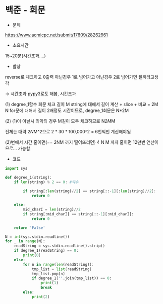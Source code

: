 # 백준 - 회문

- 문제

https://www.acmicpc.net/submit/17609/28262961

- 소요시간

15~20분(시간초과....)

- 발상

reverse로 체크하고 0출력 아닌경우 1로 넘어가고 아닌경우 2로 넘어가면 될꺼라고생각

→ 시간초과
pypy3로도 해봄, 시간초과

(1)
degree_1함수 회문 체크
길이 M string에 대해서 길이 계산 + slice + 비교
= 2M
N for문에 대해서 길이 2배정도 시간이므로,
degree_1회문은 N*2M

(2)
(1)이 아닐시
최악의 경우 M길이 모두 체크하므로
N*2M*M

전체는 대략 2*N*M^2으로
2 * 30 * 100,000^2 = 6천억번 계산해야됨

(2)번에서 시간 줄이면(== 2NM 까지 떨어뜨리면)
4 N M 까지 줄이면 12만번 연산이므로... 가능함

- 코드

```python
import sys

def degree_1(string):
    if len(string) % 2 == 0: #짝수
        
        if string[:len(string)//2] == string[::-1][:len(string)//2]:
            return 0

    else:
        mid_charI = len(string)//2
        if string[:mid_charI] == string[::-1][:mid_charI]:
            return 0

    return 'False'

N = int(sys.stdin.readline())
for _ in range(N):
    readString = sys.stdin.readline().strip()
    if degree_1(readString) == 0:
        print(0)
    else:
        for n in range(len(readString)):
            tmp_list = list(readString)
            tmp_list.pop(n)
            if degree_1(''.join(tmp_list)) == 0:
                print(1)
                break
        else:
            print(2)
```